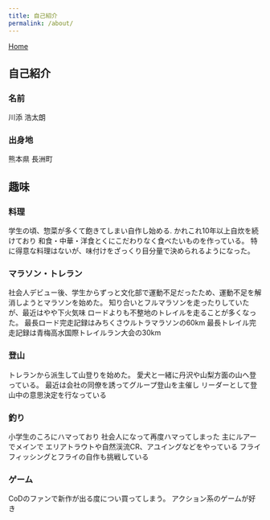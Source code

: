 ```yaml
---
title: 自己紹介
permalink: /about/
---
```


[Home](/)

## 自己紹介
### 名前
川添 浩太朗
### 出身地
熊本県 長洲町

## 趣味
### 料理
学生の頃、惣菜が多くて飽きてしまい自作し始める.
かれこれ10年以上自炊を続けており
和食・中華・洋食とくにこだわりなく食べたいものを作っている。
特に得意な料理はないが、味付けをざっくり目分量で決められるようになった。

### マラソン・トレラン
社会人デビュー後、学生からずっと文化部で運動不足だったため、運動不足を解消しようとマラソンを始めた。
知り合いとフルマラソンを走ったりしていたが、最近はやや下火気味
ロードよりも不整地のトレイルを走ることが多くなった。
最長ロード完走記録はみちくさウルトラマラソンの60km
最長トレイル完走記録は青梅高水国際トレイルラン大会の30km 

### 登山
トレランから派生して山登りを始めた。
愛犬と一緒に丹沢や山梨方面の山へ登っている。
最近は会社の同僚を誘ってグループ登山を主催し
リーダーとして登山中の意思決定を行なっている

### 釣り
小学生のころにハマっており
社会人になって再度ハマってしまった
主にルアーでメインで
エリアトラウトや自然渓流CR、アユイングなどをやっている
フライフィッシングとフライの自作も挑戦している

### ゲーム
CoDのファンで新作が出る度につい買ってしまう。
アクション系のゲームが好き

